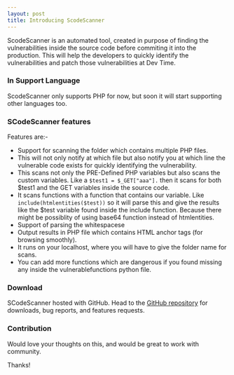 ```yaml
---
layout: post
title: Introducing ScodeScanner
---
```


ScodeScanner is an automated tool, created in purpose of finding the vulnerabilities inside the source code before commiting it into the production. This will help the developers to quickly identify the vulnerabilities and patch those vulnerabilities at Dev Time. 

### In Support Language

ScodeScanner only supports PHP for now, but soon it will start supporting other languages too. 

### SCodeScanner features

Features are:-

* Support for scanning the folder which contains multiple PHP files. 
* This will not only notify at which file but also notify you at which line the vulnerable code exists for quickly identifying the vulnerability.
* This scans not only the PRE-Defined PHP variables but also scans the custom variables. Like a `$test1 = $_GET["aaa"].` then it scans for both $test1 and the GET variables inside the source code.
* It scans functions with a function that contains our variable. Like `include(htmlentities($test))` so it will parse this and give the results like the $test variable found inside the include function. Because there might be possiblity of using base64 function instead of htmlentities.
* Support of parsing the whitespacese
* Output results in PHP file which contains HTML anchor tags (for browsing smoothly).
* It runs on your localhost, where you will have to give the folder name for scans.
* You can add more functions which are dangerous if you found missing any inside the vulnerablefunctions python file. 


### Download

SCodeScanner hosted with GitHub. Head to the <a href="https://github.com/agrawalsmart7/scodescanner">GitHub repository</a> for downloads, bug reports, and features requests.

### Contribution

Would love your thoughts on this, and would be great to work with community.

Thanks!
